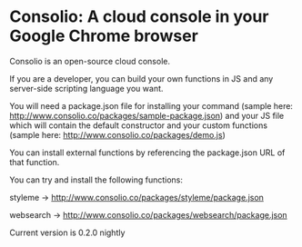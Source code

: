 # Consolio: A cloud console in your Google Chrome browser
Consolio is an open-source cloud console. 

If you are a developer, you can build your own functions in JS and any server-side scripting language you want. 

You will need a package.json file for installing your command (sample here: http://www.consolio.co/packages/sample-package.json) and your JS file which will contain the default constructor and your custom functions (sample here: http://www.consolio.co/packages/demo.js)

You can install external functions by referencing the package.json URL of that function.

You can try and install the following functions:

styleme -> http://www.consolio.co/packages/styleme/package.json

websearch -> http://www.consolio.co/packages/websearch/package.json

Current version is 0.2.0 nightly
